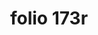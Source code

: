 ---
layout: edition
title: folio 173r
manuscript: Florence, Biblioteca Marucelliana, Carte Rajna XIX.15
sigla: R
iip: r173r.tif
milestone: 345
---